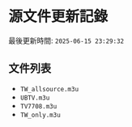 # 源文件更新記錄

最後更新時間: `2025-06-15 23:29:32`

## 文件列表
- `TW_allsource.m3u`
- `UBTV.m3u`
- `TV7708.m3u`
- `TW_only.m3u`
